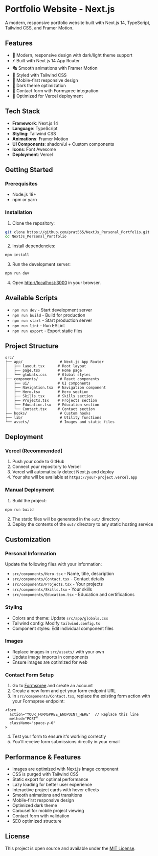 # Portfolio Website - Next.js

A modern, responsive portfolio website built with Next.js 14, TypeScript, Tailwind CSS, and Framer Motion.

## Features

- 🎨 Modern, responsive design with dark/light theme support
- ⚡ Built with Next.js 14 App Router
- 🎭 Smooth animations with Framer Motion
- 🎨 Styled with Tailwind CSS
- 📱 Mobile-first responsive design
- 🌙 Dark theme optimization
- 📧 Contact form with Formspree integration
- 🚀 Optimized for Vercel deployment

## Tech Stack

- **Framework**: Next.js 14
- **Language**: TypeScript
- **Styling**: Tailwind CSS
- **Animations**: Framer Motion
- **UI Components**: shadcn/ui + Custom components
- **Icons**: Font Awesome
- **Deployment**: Vercel

## Getting Started

### Prerequisites

- Node.js 18+ 
- npm or yarn

### Installation

1. Clone the repository:
```bash
git clone https://github.com/prat555/NextJs_Personal_Portfolio.git
cd NextJs_Personal_Portfolio
```

2. Install dependencies:
```bash
npm install
```

3. Run the development server:
```bash
npm run dev
```

4. Open [http://localhost:3000](http://localhost:3000) in your browser.

## Available Scripts

- `npm run dev` - Start development server
- `npm run build` - Build for production
- `npm run start` - Start production server
- `npm run lint` - Run ESLint
- `npm run export` - Export static files

## Project Structure

```
src/
├── app/                 # Next.js App Router
│   ├── layout.tsx      # Root layout
│   ├── page.tsx        # Home page
│   └── globals.css     # Global styles
├── components/          # React components
│   ├── ui/             # UI components
│   ├── Navigation.tsx  # Navigation component
│   ├── Hero.tsx        # Hero section
│   ├── Skills.tsx      # Skills section
│   ├── Projects.tsx    # Projects section
│   ├── Education.tsx   # Education section
│   └── Contact.tsx     # Contact section
├── hooks/               # Custom hooks
├── lib/                 # Utility functions
└── assets/              # Images and static files
```

## Deployment

### Vercel (Recommended)

1. Push your code to GitHub
2. Connect your repository to Vercel
3. Vercel will automatically detect Next.js and deploy
4. Your site will be available at `https://your-project.vercel.app`

### Manual Deployment

1. Build the project:
```bash
npm run build
```

2. The static files will be generated in the `out/` directory
3. Deploy the contents of the `out/` directory to any static hosting service

## Customization

### Personal Information

Update the following files with your information:
- `src/components/Hero.tsx` - Name, title, description
- `src/components/Contact.tsx` - Contact details
- `src/components/Projects.tsx` - Your projects
- `src/components/Skills.tsx` - Your skills
- `src/components/Education.tsx` - Education and certifications

### Styling

- Colors and theme: Update `src/app/globals.css`
- Tailwind config: Modify `tailwind.config.ts`
- Component styles: Edit individual component files

### Images

- Replace images in `src/assets/` with your own
- Update image imports in components
- Ensure images are optimized for web

### Contact Form Setup

1. Go to [Formspree](https://formspree.io/) and create an account
2. Create a new form and get your form endpoint URL
3. In `src/components/Contact.tsx`, replace the existing form action with your Formspree endpoint:
```tsx
<form
  action="YOUR_FORMSPREE_ENDPOINT_HERE"  // Replace this line
  method="POST"
  className="space-y-6"
>
```
4. Test your form to ensure it's working correctly
5. You'll receive form submissions directly in your email

## Performance & Features

- Images are optimized with Next.js Image component
- CSS is purged with Tailwind CSS
- Static export for optimal performance
- Lazy loading for better user experience
- Interactive project cards with hover effects
- Smooth animations and transitions
- Mobile-first responsive design
- Optimized dark theme
- Carousel for mobile project viewing
- Contact form with validation
- SEO optimized structure

## License

This project is open source and available under the [MIT License](LICENSE).